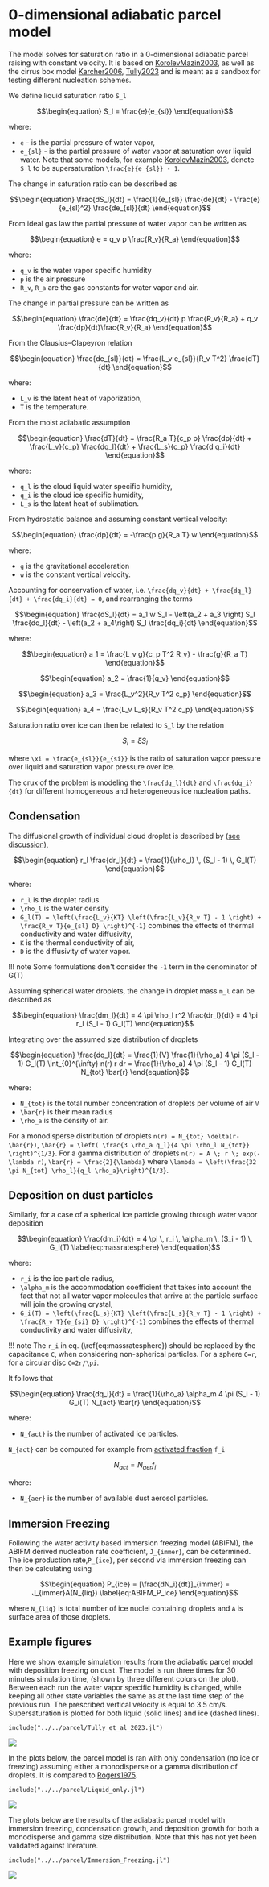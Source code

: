 # 0-dimensional adiabatic parcel model

The model solves for saturation ratio in a 0-dimensional
  adiabatic parcel raising with constant velocity.
It is based on [KorolevMazin2003](@cite), as well as the cirrus box model
  [Karcher2006](@cite), [Tully2023](@cite) and
  is meant as a sandbox for testing different nucleation schemes.

We define liquid saturation ratio ``S_l``
```math
\begin{equation}
S_l = \frac{e}{e_{sl}}
\end{equation}
```
where:
- ``e`` - is the partial pressure of water vapor,
- ``e_{sl}`` - is the partial pressure of water vapor at saturation over liquid water.
Note that some models, for example [KorolevMazin2003](@cite), denote ``S_l``
  to be supersaturation ``\frac{e}{e_{sl}} - 1``.

The change in saturation ratio can be described as
```math
\begin{equation}
\frac{dS_l}{dt} = \frac{1}{e_{sl}} \frac{de}{dt} - \frac{e}{e_{sl}^2} \frac{de_{sl}}{dt}
\end{equation}
```
From ideal gas law the partial pressure of water vapor can be written as
```math
\begin{equation}
e = q_v p \frac{R_v}{R_a}
\end{equation}
```
where:
- ``q_v`` is the water vapor specific humidity
- ``p`` is the air pressure
- ``R_v``, ``R_a`` are the gas constants for water vapor and air.

The change in partial pressure can be written as
```math
\begin{equation}
\frac{de}{dt} = \frac{dq_v}{dt} p \frac{R_v}{R_a} + q_v \frac{dp}{dt}\frac{R_v}{R_a}
\end{equation}
```

From the Clausius–Clapeyron relation
```math
\begin{equation}
\frac{de_{sl}}{dt} = \frac{L_v e_{sl}}{R_v T^2} \frac{dT}{dt}
\end{equation}
```
where:
- ``L_v`` is the latent heat of vaporization,
- ``T`` is the temperature.

From the moist adiabatic assumption
```math
\begin{equation}
\frac{dT}{dt} = \frac{R_a T}{c_p p} \frac{dp}{dt} + \frac{L_v}{c_p} \frac{dq_l}{dt} + \frac{L_s}{c_p} \frac{d q_i}{dt}
\end{equation}
```
where:
- ``q_l`` is the cloud liquid water specific humidity,
- ``q_i`` is the cloud ice specific humidity,
- ``L_s`` is the latent heat of sublimation.

From hydrostatic balance and assuming constant vertical velocity:
```math
\begin{equation}
\frac{dp}{dt} = -\frac{p g}{R_a T} w
\end{equation}
```
where:
- ``g`` is the gravitational acceleration
- ``w`` is the constant vertical velocity.

Accounting for conservation of water, i.e. ``\frac{dq_v}{dt} + \frac{dq_l}{dt} + \frac{dq_i}{dt} = 0``,
and rearranging the terms
```math
\begin{equation}
\frac{dS_l}{dt} = a_1 w S_l - \left(a_2 + a_3 \right) S_l \frac{dq_l}{dt} - \left(a_2 + a_4\right) S_l \frac{dq_i}{dt}
\end{equation}
```
where:
```math
\begin{equation}
a_1 = \frac{L_v g}{c_p T^2 R_v} - \frac{g}{R_a T}
\end{equation}
```
```math
\begin{equation}
a_2 = \frac{1}{q_v}
\end{equation}
```
```math
\begin{equation}
a_3 = \frac{L_v^2}{R_v T^2 c_p}
\end{equation}
```
```math
\begin{equation}
a_4 = \frac{L_v L_s}{R_v T^2 c_p}
\end{equation}
```

Saturation ratio over ice can then be related to ``S_l`` by the relation
```math
\begin{equation}
  S_i = \xi S_l
  \label{eq:supersat_relation}
\end{equation}
```
where ``\xi = \frac{e_{sl}}{e_{si}}`` is the ratio of saturation vapor pressure over liquid and saturation vapor pressure over ice.

The crux of the problem is modeling the ``\frac{dq_l}{dt}`` and ``\frac{dq_i}{dt}``
  for different homogeneous and heterogeneous ice nucleation paths.

## Condensation

The diffusional growth of individual cloud droplet is described by
([see discussion](https://clima.github.io/CloudMicrophysics.jl/previews/PR103/Microphysics1M/#Snow-autoconversion)),
```math
\begin{equation}
  r_l \frac{dr_l}{dt} = \frac{1}{\rho_l} \, (S_l - 1) \, G_l(T)
\end{equation}
```
where:
- ``r_l`` is the droplet radius
- ``\rho_l`` is the water density
- ``G_l(T) = \left(\frac{L_v}{KT} \left(\frac{L_v}{R_v T} - 1 \right) + \frac{R_v T}{e_{sl} D} \right)^{-1}``
    combines the effects of thermal conductivity and water diffusivity,
- ``K`` is the thermal conductivity of air,
- ``D`` is the diffusivity of water vapor.

!!! note
    Some formulations don't consider the ``-1`` term in the denominator of G(T)

Assuming spherical water droplets, the change in droplet mass ``m_l`` can be described as
```math
\begin{equation}
  \frac{dm_l}{dt} = 4 \pi \rho_l r^2 \frac{dr_l}{dt} = 4 \pi r_l (S_l - 1) G_l(T)
\end{equation}
```
Integrating over the assumed size distribution of droplets
```math
\begin{equation}
   \frac{dq_l}{dt} = \frac{1}{V} \frac{1}{\rho_a} 4 \pi (S_l - 1) G_l(T) \int_{0}^{\infty} n(r) r dr =
                                 \frac{1}{\rho_a} 4 \pi (S_l - 1) G_l(T) N_{tot} \bar{r}
\end{equation}
```
where:
- ``N_{tot}`` is the total number concentration of droplets per volume of air ``V``
- ``\bar{r}`` is their mean radius
- ``\rho_a`` is the density of air.

For a monodisperse distribution of droplets ``n(r) = N_{tot} \delta(r-\bar{r})``,
``\bar{r} = \left( \frac{3 \rho_a q_l}{4 \pi \rho_l N_{tot}} \right)^{1/3}``.
For a gamma distribution of droplets ``n(r) = A \; r \; exp(-\lambda r)``,
``\bar{r} = \frac{2}{\lambda}``
where ``\lambda = \left(\frac{32 \pi N_{tot} \rho_l}{q_l \rho_a}\right)^{1/3}``.

## Deposition on dust particles

Similarly, for a case of a spherical ice particle growing through water vapor deposition
```math
\begin{equation}
  \frac{dm_i}{dt} = 4 \pi \, r_i \, \alpha_m \, (S_i - 1) \, G_i(T)
  \label{eq:massratesphere}
\end{equation}
```
where:
 - ``r_i`` is the ice particle radius,
 - ``\alpha_m`` is the accommodation coefficient that takes into account the fact that not all water vapor molecules
     that arrive at the particle surface will join the growing crystal,
 - ``G_i(T) = \left(\frac{L_s}{KT} \left(\frac{L_s}{R_v T} - 1 \right) + \frac{R_v T}{e_{si} D} \right)^{-1}``
     combines the effects of thermal conductivity and water diffusivity,

!!! note
    The ``r_i`` in eq. (\ref{eq:massratesphere})
    should be replaced by the capacitance ``C``,
    when considering non-spherical particles.
    For a sphere ``C=r``, for a circular disc ``C=2r/\pi``.

It follows that
```math
\begin{equation}
  \frac{dq_i}{dt} = \frac{1}{\rho_a} \alpha_m 4 \pi (S_i - 1) G_i(T) N_{act} \bar{r}
\end{equation}
```
where:
- ``N_{act}`` is the number of activated ice particles.

``N_{act}`` can be computed for example from
  [activated fraction](https://clima.github.io/CloudMicrophysics.jl/previews/PR103/IceNucleation/#Activated-fraction-for-deposition-freezing-on-dust) ``f_i``
```math
\begin{equation}
  N_{act} = N_{aer} f_i
\end{equation}
```
where:
- ``N_{aer}`` is the number of available dust aerosol particles.

## Immersion Freezing
Following the water activity based immersion freezing model (ABIFM), the ABIFM derived
  nucleation rate coefficient, ``J_{immer}``, can be determined. The ice production rate,``P_{ice}``,
  per second via immersion freezing can then be calculating using
```math
\begin{equation}
  P_{ice} = [\frac{dN_i}{dt}]_{immer} = J_{immer}A(N_{liq})
  \label{eq:ABIFM_P_ice}
\end{equation}
```
where ``N_{liq}`` is total number of ice nuclei containing droplets and 
  ``A`` is surface area of those droplets.

## Example figures

Here we show example simulation results from the adiabatic parcel
  model with deposition freezing on dust.
The model is run three times for 30 minutes simulation time,
  (shown by three different colors on the plot).
Between each run the water vapor specific humidity is changed,
  while keeping all other state variables the same as at the last time step
  of the previous run.
The prescribed vertical velocity is equal to 3.5 cm/s.
Supersaturation is plotted for both liquid (solid lines) and ice (dashed lines).

```@example
include("../../parcel/Tully_et_al_2023.jl")
```
![](cirrus_box.svg)

In the plots below, the parcel model is ran with only condensation (no ice or freezing)
  assuming either a monodisperse or a gamma distribution of droplets.
It is compared to [Rogers1975](@cite).

```@example
include("../../parcel/Liquid_only.jl")
```
![](liquid_only_parcel.svg)

The plots below are the results of the adiabatic parcel model
  with immersion freezing, condensation growth, and deposition growth for
  both a monodisperse and gamma size distribution. Note that this has not
  yet been validated against literature.

```@example
include("../../parcel/Immersion_Freezing.jl")
```
![](immersion_freezing.svg)
